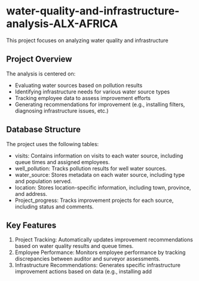 # water-quality-and-infrastructure-analysis-ALX-AFRICA
This project focuses on analyzing water quality and infrastructure

## Project Overview
The analysis is centered on:
- Evaluating water sources based on pollution results
- Identifying infrastructure needs for various water source types
- Tracking employee data to assess improvement efforts	
- Generating recommendations for improvement (e.g., installing filters, diagnosing infrastructure issues, etc.)

## Database Structure
The project uses the following tables:
-	visits: Contains information on visits to each water source, including queue times and assigned employees.
-	well_pollution: Tracks pollution results for well water sources.
-	water_source: Stores metadata on each water source, including type and population served.
-	location: Stores location-specific information, including town, province, and address.
-	Project_progress: Tracks improvement projects for each source, including status and comments.

## Key Features
1.	Project Tracking: Automatically updates improvement recommendations based on water quality results and queue times.
2.	Employee Performance: Monitors employee performance by tracking discrepancies between auditor and surveyor assessments.
3.	Infrastructure Recommendations: Generates specific infrastructure improvement actions based on data (e.g., installing add
